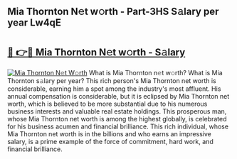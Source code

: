 ## Mia Thornton N𝚎t w𝚘rth - Part-3HS S𝚊lary per year Lw4qE

# <h2><a href="http://gc1ddz2.nevu.top/?p=Mia+Thornton">🔗 👉🔴 Mia Thornton N𝚎t w𝚘rth - S𝚊lary</a></h2>

[![Mia Thornton N𝚎t W𝚘rth](https://i.imgur.com/Oavwk0R.jpeg)](http://gc1ddz2.nevu.top/?p=Mia+Thornton)
What is Mia Thornton n𝚎t w𝚘rth? What is Mia Thornton s𝚊lary per year?
This rich person's Mia Thornton net worth is considerable, earning him a spot among the industry's most affluent. His annual compensation is considerable, but it is eclipsed by Mia Thornton net worth, which is believed to be more substantial due to his numerous business interests and valuable real estate holdings. This prosperous man, whose Mia Thornton net worth is among the highest globally, is celebrated for his business acumen and financial brilliance. This rich individual, whose Mia Thornton net worth is in the billions and who earns an impressive salary, is a prime example of the force of commitment, hard work, and financial brilliance.
